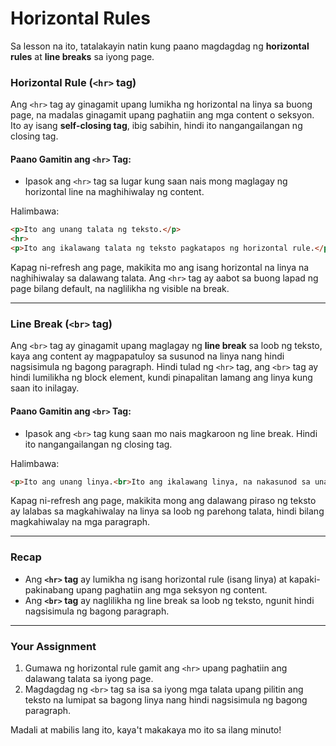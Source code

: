 # **Horizontal Rules**

Sa lesson na ito, tatalakayin natin kung paano magdagdag ng **horizontal rules** at **line breaks** sa iyong page.

### **Horizontal Rule (`<hr>` tag)**

Ang `<hr>` tag ay ginagamit upang lumikha ng horizontal na linya sa buong page, na madalas ginagamit upang paghatiin ang mga content o seksyon. Ito ay isang **self-closing tag**, ibig sabihin, hindi ito nangangailangan ng closing tag.

#### **Paano Gamitin ang `<hr>` Tag**:
- Ipasok ang `<hr>` tag sa lugar kung saan nais mong maglagay ng horizontal line na maghihiwalay ng content.

Halimbawa:
```html
<p>Ito ang unang talata ng teksto.</p>
<hr>
<p>Ito ang ikalawang talata ng teksto pagkatapos ng horizontal rule.</p>
```

Kapag ni-refresh ang page, makikita mo ang isang horizontal na linya na naghihiwalay sa dalawang talata. Ang `<hr>` tag ay aabot sa buong lapad ng page bilang default, na naglilikha ng visible na break.

---

### **Line Break (`<br>` tag)**

Ang `<br>` tag ay ginagamit upang maglagay ng **line break** sa loob ng teksto, kaya ang content ay magpapatuloy sa susunod na linya nang hindi nagsisimula ng bagong paragraph. Hindi tulad ng `<hr>` tag, ang `<br>` tag ay hindi lumilikha ng block element, kundi pinapalitan lamang ang linya kung saan ito inilagay.

#### **Paano Gamitin ang `<br>` Tag**:
- Ipasok ang `<br>` tag kung saan mo nais magkaroon ng line break. Hindi ito nangangailangan ng closing tag.

Halimbawa:
```html
<p>Ito ang unang linya.<br>Ito ang ikalawang linya, na nakasunod sa unang linya.</p>
```

Kapag ni-refresh ang page, makikita mong ang dalawang piraso ng teksto ay lalabas sa magkahiwalay na linya sa loob ng parehong talata, hindi bilang magkahiwalay na mga paragraph.

---

### **Recap**
- Ang **`<hr>` tag** ay lumikha ng isang horizontal rule (isang linya) at kapaki-pakinabang upang paghatiin ang mga seksyon ng content.
- Ang **`<br>` tag** ay naglilikha ng line break sa loob ng teksto, ngunit hindi nagsisimula ng bagong paragraph.

---

### **Your Assignment**
1. Gumawa ng horizontal rule gamit ang `<hr>` upang paghatiin ang dalawang talata sa iyong page.
2. Magdagdag ng `<br>` tag sa isa sa iyong mga talata upang pilitin ang teksto na lumipat sa bagong linya nang hindi nagsisimula ng bagong paragraph.

Madali at mabilis lang ito, kaya't makakaya mo ito sa ilang minuto!